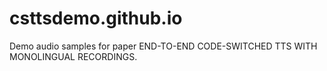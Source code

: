 # csttsdemo.github.io

Demo audio samples for paper END-TO-END CODE-SWITCHED TTS WITH MONOLINGUAL RECORDINGS.
